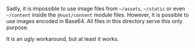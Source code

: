 Sadly, it is impossible to use image files from `~/assets`, `~/static` or even `~/content` inside the `@nuxt/content` module files. However, it is possible to use images encoded in Base64. All files in this directory serve this only purpose.

It is an ugly workaround, but at least it works.